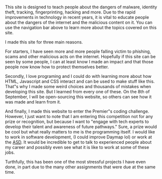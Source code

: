 This site is designed to teach people about the dangers of malware, identity theft, tracking, fingerprinting, hacking and more. Due to the rapid improvements in technology in recent years, it is vital to educate people about the dangers of the internet and the malicious content on it. You can use the navigation bar above to learn more about the topics covered on this site.



I made this site for three main reasons.

For starters, I have seen more and more people falling victim to phishing, scams and other malicious acts on the internet. Hopefully if this site can be seen by some people, I can at least know I made an impact and that those people now know how to protect themselves better.

Secondly, I love programing and I could do with learning more about how HTML, Javascript and CSS interact and can be used to make stuff like this. That"s why I made some weird choices and thousands of mistakes when developing this site. But I learned from every one of these. On the 8th of September, I will be open-sourcing this website, so others can see how it was made and learn from it.

And finally, I made this website to enter the Premier"s coding challenge. However, I just want to note that I am entering this competition not for any prize or recognition, but because I want to "engage with tech experts to develop their talent and awareness of future pathways." Sure, a prize would be cool but what really matters to me is the programming itself. I would like to work in software development, (I could improve Daymap lol) or work at the <a target="_blank" rel="noopener" href="https://www.asd.gov.au">ASD</a>. It would be incredible to get to talk to experienced people about my career and possibly even see what it is like to work at some of these jobs.

Turthfully, this has been one of the most stressful projects I have even done, in part due to the many other assignments that were due at the same time.